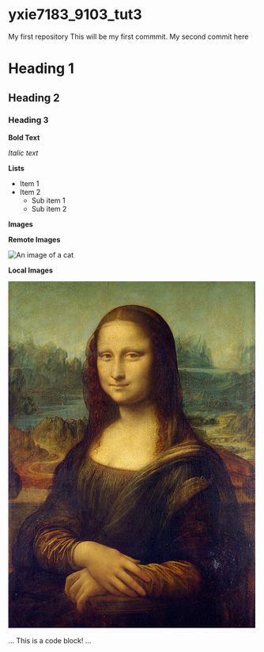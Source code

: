 # yxie7183_9103_tut3
My first repository 
This will be my first commmit.
My second commit here

# Heading 1
## Heading 2
### Heading 3

**Bold Text**

*Italic text*

**Lists**

- Item 1
- Item 2
    - Sub item 1
    - Sub item 2

**Images**

**Remote Images**

![An image of a cat](https://placekitten.com/200/300.jpg)

**Local Images**

![The Mona Lisa](readmeImages\Mona_Lisa_by_Leonardo_da_Vinci_500_x_700.jpg)

...
This is a code block!
...